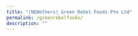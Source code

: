 ```yaml
---
title: "|NEWothers| Green Rebel Foods Pte Ltd"
permalink: /greenrebelfoods/
description: ""
---
```


